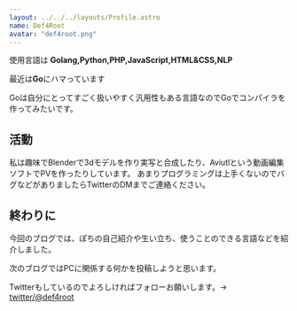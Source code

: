 ```yaml
---
layout: ../../../layouts/Profile.astro
name: Def4Root
avatar: "def4root.png"
---
```

使用言語は **Golang,Python,PHP,JavaScript,HTML&CSS,NLP**

最近は**Go**にハマっています

Goは自分にとってすごく扱いやすく汎用性もある言語なのでGoでコンパイラを作ってみたいです。

## 活動

私は趣味でBlenderで3dモデルを作り実写と合成したり、Aviutlという動画編集ソフトでPVを作ったりしています。
あまりプログラミングは上手くないのでバグなどがありましたらTwitterのDMまでご連絡ください。

## 終わりに
今回のブログでは、ぽちの自己紹介や生い立ち、使うことのできる言語などを紹介しました。

次のブログではPCに関係する何かを投稿しようと思います。

Twitterもしているのでよろしければフォローお願いします。-> [twitter/@def4root](https://twitter.com/@def4root)
